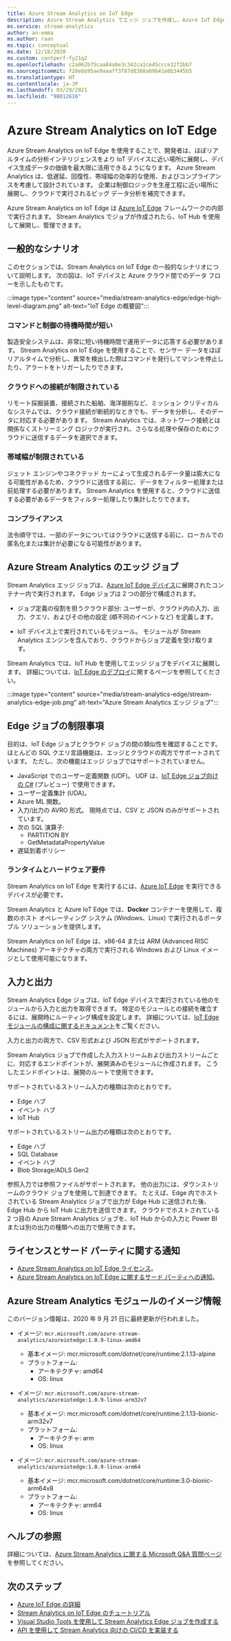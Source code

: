 ```yaml
---
title: Azure Stream Analytics on IoT Edge
description: Azure Stream Analytics でエッジ ジョブを作成し、Azure IoT Edge で実行中のデバイスに展開します。
ms.service: stream-analytics
author: an-emma
ms.author: raan
ms.topic: conceptual
ms.date: 12/18/2020
ms.custom: contperf-fy21q2
ms.openlocfilehash: c2a062b75caa84a0e3c342ca1ce45ccce12f2bb7
ms.sourcegitcommit: f28ebb95ae9aaaff3f87d8388a09b41e0b3445b5
ms.translationtype: HT
ms.contentlocale: ja-JP
ms.lasthandoff: 03/29/2021
ms.locfileid: "98012616"
---
```

# <a name="azure-stream-analytics-on-iot-edge"></a>Azure Stream Analytics on IoT Edge
 
Azure Stream Analytics on IoT Edge を使用することで、開発者は、ほぼリアルタイムの分析インテリジェンスをより IoT デバイスに近い場所に展開し、デバイス生成データの価値を最大限に活用できるようになります。 Azure Stream Analytics は、低遅延、回復性、帯域幅の効率的な使用、およびコンプライアンスを考慮して設計されています。 企業は制御ロジックを生産工程に近い場所に展開し、クラウドで実行されるビッグ データ分析を補完できます。

Azure Stream Analytics on IoT Edge は [Azure IoT Edge](https://azure.microsoft.com/campaigns/iot-edge/) フレームワークの内部で実行されます。 Stream Analytics でジョブが作成されたら、IoT Hub を使用して展開し、管理できます。

## <a name="common-scenarios"></a>一般的なシナリオ

このセクションでは、Stream Analytics on IoT Edge の一般的なシナリオについて説明します。 次の図は、IoT デバイスと Azure クラウド間でのデータ フローを示したものです。

:::image type="content" source="media/stream-analytics-edge/edge-high-level-diagram.png" alt-text="IoT Edge の概要図":::

### <a name="low-latency-command-and-control"></a>コマンドと制御の待機時間が短い

製造安全システムは、非常に短い待機時間で運用データに応答する必要があります。 Stream Analytics on IoT Edge を使用することで、センサー データをほぼリアルタイムで分析し、異常を検出した際はコマンドを発行してマシンを停止したり、アラートをトリガーしたりできます。

### <a name="limited-connectivity-to-the-cloud"></a>クラウドへの接続が制限されている

リモート採掘装置、接続された船舶、海洋掘削など、ミッション クリティカルなシステムでは、クラウド接続が断続的なときでも、データを分析し、そのデータに対応する必要があります。 Stream Analytics では、ネットワーク接続とは関係なくストリーミング ロジックが実行され、さらなる処理や保存のためにクラウドに送信するデータを選択できます。

### <a name="limited-bandwidth"></a>帯域幅が制限されている

ジェット エンジンやコネクテッド カーによって生成されるデータ量は膨大になる可能性があるため、クラウドに送信する前に、データをフィルター処理または前処理する必要があります。 Stream Analytics を使用すると、クラウドに送信する必要があるデータをフィルター処理したり集計したりできます。

### <a name="compliance"></a>コンプライアンス

法令順守では、一部のデータについてはクラウドに送信する前に、ローカルでの匿名化または集計が必要になる可能性があります。

## <a name="edge-jobs-in-azure-stream-analytics"></a>Azure Stream Analytics のエッジ ジョブ

Stream Analytics エッジ ジョブは、[Azure IoT Edge デバイス](../iot-edge/about-iot-edge.md)に展開されたコンテナー内で実行されます。 Edge ジョブは 2 つの部分で構成されます。

* ジョブ定義の役割を担うクラウド部分: ユーザーが、クラウド内の入力、出力、クエリ、およびその他の設定 (順不同のイベントなど) を定義します。

* IoT デバイス上で実行されているモジュール。 モジュールが Stream Analytics エンジンを含んでおり、クラウドからジョブ定義を受け取ります。 

Stream Analytics では、IoT Hub を使用してエッジ ジョブをデバイスに展開します。 詳細については、[IoT Edge のデプロイ](../iot-edge/module-deployment-monitoring.md)に関するページを参照してください。

:::image type="content" source="media/stream-analytics-edge/stream-analytics-edge-job.png" alt-text="Azure Stream Analytics エッジ ジョブ":::

## <a name="edge-job-limitations"></a>Edge ジョブの制限事項

目的は、IoT Edge ジョブとクラウド ジョブの間の類似性を確認することです。 ほとんどの SQL クエリ言語機能は、エッジとクラウドの両方でサポートされています。 ただし、次の機能はエッジ ジョブではサポートされていません。
* JavaScript でのユーザー定義関数 (UDF)。 UDF は、[IoT Edge ジョブ向けの C#](./stream-analytics-edge-csharp-udf.md) (プレビュー) で使用できます。
* ユーザー定義集計 (UDA)。
* Azure ML 関数。
* 入力/出力の AVRO 形式。 現時点では、CSV と JSON のみがサポートされています。
* 次の SQL 演算子:
    * PARTITION BY
    * GetMetadataPropertyValue
* 遅延到着ポリシー

### <a name="runtime-and-hardware-requirements"></a>ランタイムとハードウェア要件
Stream Analytics on IoT Edge を実行するには、[Azure IoT Edge](https://azure.microsoft.com/campaigns/iot-edge/) を実行できるデバイスが必要です。 

Stream Analytics と Azure IoT Edge では、**Docker** コンテナーを使用して、複数のホスト オペレーティング システム (Windows、Linux) で実行されるポータブル ソリューションを提供します。

Stream Analytics on IoT Edge は、x86-64 または ARM (Advanced RISC Machines) アーキテクチャの両方で実行される Windows および Linux イメージとして使用可能になります。 


## <a name="input-and-output"></a>入力と出力

Stream Analytics Edge ジョブは、IoT Edge デバイスで実行されている他のモジュールから入力と出力を取得できます。 特定のモジュールとの接続を確立するには、展開時にルーティング構成を設定します。 詳細については、[IoT Edge モジュールの構成に関するドキュメント](../iot-edge/module-composition.md)をご覧ください。

入力と出力の両方で、CSV 形式および JSON 形式がサポートされます。

Stream Analytics ジョブで作成した入力ストリームおよび出力ストリームごとに、対応するエンドポイントが、展開済みのモジュールに作成されます。 こうしたエンドポイントは、展開のルートで使用できます。

サポートされているストリーム入力の種類は次のとおりです。
* Edge ハブ
* イベント ハブ
* IoT Hub

サポートされているストリーム出力の種類は次のとおりです。
* Edge ハブ
* SQL Database
* イベント ハブ
* Blob Storage/ADLS Gen2

参照入力では参照ファイルがサポートされます。 他の出力には、ダウンストリームのクラウド ジョブを使用して到達できます。 たとえば、Edge 内でホストされている Stream Analytics ジョブで出力が Edge Hub に送信された後、Edge Hub から IoT Hub に出力を送信できます。 クラウドでホストされている 2 つ目の Azure Stream Analytics ジョブを、IoT Hub からの入力と Power BI または別の出力の種類への出力で使用できます。

## <a name="license-and-third-party-notices"></a>ライセンスとサード パーティに関する通知
* [Azure Stream Analytics on IoT Edge ライセンス](https://go.microsoft.com/fwlink/?linkid=862827)。 
* [Azure Stream Analytics on IoT Edge に関するサード パーティへの通知](https://go.microsoft.com/fwlink/?linkid=862828)。

## <a name="azure-stream-analytics-module-image-information"></a>Azure Stream Analytics モジュールのイメージ情報 

このバージョン情報は、2020 年 9 月 21 日に最終更新が行われました。

- イメージ: `mcr.microsoft.com/azure-stream-analytics/azureiotedge:1.0.9-linux-amd64`
   - 基本イメージ: mcr.microsoft.com/dotnet/core/runtime:2.1.13-alpine
   - プラットフォーム:
      - アーキテクチャ: amd64
      - OS: linux
 
- イメージ: `mcr.microsoft.com/azure-stream-analytics/azureiotedge:1.0.9-linux-arm32v7`
   - 基本イメージ: mcr.microsoft.com/dotnet/core/runtime:2.1.13-bionic-arm32v7
   - プラットフォーム:
      - アーキテクチャ: arm
      - OS: linux
 
- イメージ: `mcr.microsoft.com/azure-stream-analytics/azureiotedge:1.0.9-linux-arm64`
   - 基本イメージ: mcr.microsoft.com/dotnet/core/runtime:3.0-bionic-arm64v8
   - プラットフォーム:
      - アーキテクチャ: arm64
      - OS: linux
      
      
## <a name="get-help"></a>ヘルプの参照
詳細については、[Azure Stream Analytics に関する Microsoft Q&A 質問ページ](/answers/topics/azure-stream-analytics.html)を参照してください。

## <a name="next-steps"></a>次のステップ

* [Azure IoT Edge の詳細](../iot-edge/about-iot-edge.md)
* [Stream Analytics on IoT Edge のチュートリアル](../iot-edge/tutorial-deploy-stream-analytics.md)
* [Visual Studio Tools を使用して Stream Analytics Edge ジョブを作成する](./stream-analytics-tools-for-visual-studio-edge-jobs.md)
* [API を使用して Stream Analytics 向けの CI/CD を実装する](stream-analytics-cicd-api.md)

<!--Link references-->
[stream.analytics.developer.guide]: ../stream-analytics-developer-guide.md
[stream.analytics.scale.jobs]: stream-analytics-scale-jobs.md
[stream.analytics.introduction]: stream-analytics-introduction.md
[stream.analytics.get.started]: stream-analytics-real-time-fraud-detection.md
[stream.analytics.query.language.reference]: /stream-analytics-query/stream-analytics-query-language-reference
[stream.analytics.rest.api.reference]: /rest/api/streamanalytics/
